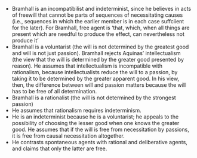 - Bramhall is an incompatibilist and indeterminist, since he believes in acts of freewill that cannot be parts of sequences of necessitating causes (i.e., sequences in which the earlier member is in each case suffciient for the later). For Bramhall, free agent is ‘that, which, when all things are present which are needful to produce the effect, can nevertheless not produce it’
- Bramhall is a voluntarist (the will is not determined by the greatest good and will is not just passion). Bramhall rejects Aquinas’ intellectualism (the view that the will is determined by the greater good presented by reason). He assumes that intellectualism is incompatible with rationalism, because intellectualists reduce the will to a passion, by taking it to be determined by the greater apparent good. In his view, then, the difference between will and passion matters because the will has to be free of all determination. 
- Bramhall is a rationalist (the will is not determined by the strongest passion)
- He assumes that rationalism requires indeterminism.
- He is an indeterminist because he is a voluntarist; he appeals to the possibility of choosing the lesser good when one knows the greater good. He assumes that if the will is free from necessitation by passions, it is free from causal necessitation altogether. 
- He contrasts spontaneous agents with rational and deliberative agents, and claims that only the latter are free.